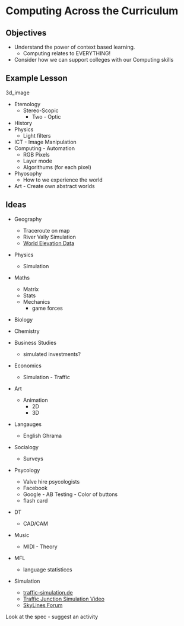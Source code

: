 Computing Across the Curriculum
===============================

Objectives
----------

* Understand the power of context based learning.
    * Computing relates to EVERYTHING!
* Consider how we can support colleges with our Computing skills


Example Lesson
--------------

3d_image

* Etemology
    * Stereo-Scopic
        * Two - Optic
* History
* Physics
    * Light filters
* ICT - Image Manipulation
* Computing - Automation
    * RGB Pixels
    * Layer mode
    * Algorithums (for each pixel)
* Phyosophy
    * How to we experience the world
* Art - Create own abstract worlds


Ideas
-----

* Geography
    * Traceroute on map
    * River Vally Simulation
    * [World Elevation Data](http://www.shadedrelief.com/natural3/pages/extra.html)
* Physics
    * Simulation
* Maths
    * Matrix
    * Stats
    * Mechanics
        * game forces
* Biology
* Chemistry
* Business Studies
    * simulated investments?
* Economics
    * Simulation - Traffic
* Art
    * Animation
        * 2D
        * 3D
* Langauges
    * English Ghrama
* Socialogy
    * Surveys
* Psycology
    * Valve hire psycologists
    * Facebook
    * Google - AB Testing - Color of buttons
    * flash card
* DT
    * CAD/CAM
* Music
    * MIDI - Theory
* MFL
    * language statisticcs

* Simulation
    * [traffic-simulation.de](http://www.traffic-simulation.de)
    * [Traffic Junction Simulation Video](https://www.youtube.com/watch?v=yITr127KZtQ)
    * [SkyLines Forum](https://forum.paradoxplaza.com/forum/index.php?threads/perpetual-traffic-jam.937466/)

Look at the spec - suggest an activity
